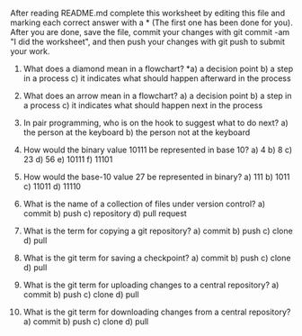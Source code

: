 After reading README.md complete this worksheet by editing this file and marking each correct answer with a * (The first one has been done for you). After you are done, save the file, commit your changes with git commit -am "I did the worksheet", and then push your changes with git push to submit your work.

1) What does a diamond mean in a flowchart? *a) a decision point b) a step in a process c) it indicates what should happen afterward in the process

2) What does an arrow mean in a flowchart? a) a decision point b) a step in a process c) it indicates what should happen next in the process

3) In pair programming, who is on the hook to suggest what to do next? a) the person at the keyboard b) the person not at the keyboard

4) How would the binary value 10111 be represented in base 10? a) 4 b) 8 c) 23 d) 56 e) 10111 f) 11101

5) How would the base-10 value 27 be represented in binary? a) 111 b) 1011 c) 11011 d) 11110

6) What is the name of a collection of files under version control? a) commit b) push c) repository d) pull request

7) What is the term for copying a git repository? a) commit b) push c) clone d) pull

8) What is the git term for saving a checkpoint? a) commit b) push c) clone d) pull

9) What is the git term for uploading changes to a central repository? a) commit b) push c) clone d) pull

10) What is the git term for downloading changes from a central repository? a) commit b) push c) clone d) pull
